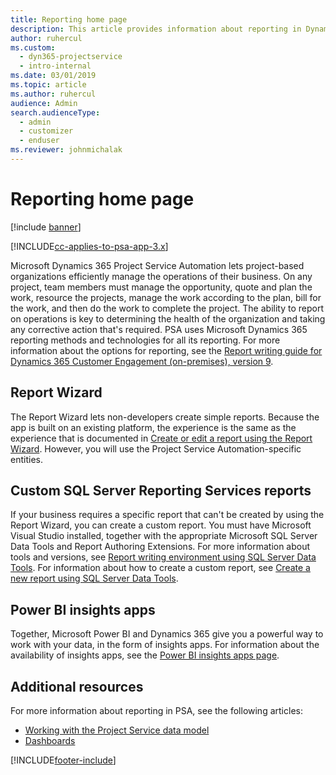 ```yaml
---
title: Reporting home page
description: This article provides information about reporting in Dynamics 365 Project Service Automation.
author: ruhercul
ms.custom: 
  - dyn365-projectservice
  - intro-internal
ms.date: 03/01/2019
ms.topic: article
ms.author: ruhercul
audience: Admin
search.audienceType: 
  - admin
  - customizer
  - enduser
ms.reviewer: johnmichalak
---
```


# Reporting home page

[!include [banner](../includes/psa-now-project-operations.md)]

[!INCLUDE[cc-applies-to-psa-app-3.x](../includes/cc-applies-to-psa-app-3x.md)]

Microsoft Dynamics 365 Project Service Automation lets project-based organizations efficiently manage the operations of their business. On any project, team members must manage the opportunity, quote and plan the work, resource the projects, manage the work according to the plan, bill for the work, and then do the work to complete the project. The ability to report on operations is key to determining the health of the organization and taking any corrective action that's required. PSA uses Microsoft Dynamics 365 reporting methods and technologies for all its reporting. For more information about the options for reporting, see the [Report writing guide for Dynamics 365 Customer Engagement (on-premises), version 9](/dynamics365/customerengagement/on-premises/analytics/reporting-analytics-with-dynamics-365).

## Report Wizard

The Report Wizard lets non-developers create simple reports. Because the app is built on an existing platform, the experience is the same as the experience that is documented in [Create or edit a report using the Report Wizard](/dynamics365/customerengagement/on-premises/basics/create-edit-copy-report-wizard). However, you will use the Project Service Automation-specific entities.

## Custom SQL Server Reporting Services reports

If your business requires a specific report that can't be created by using the Report Wizard, you can create a custom report. You must have Microsoft Visual Studio installed, together with the appropriate Microsoft SQL Server Data Tools and Report Authoring Extensions. For more information about tools and versions, see [Report writing environment using SQL Server Data Tools](/dynamics365/customerengagement/on-premises/analytics/report-writing-environment-using-sql-server-data-tools). For information about how to create a custom report, see [Create a new report using SQL Server Data Tools](/dynamics365/customerengagement/on-premises/analytics/create-a-new-report-using-sql-server-data-tools).

## Power BI insights apps

Together, Microsoft Power BI and Dynamics 365 give you a powerful way to work with your data, in the form of insights apps. For information about the availability of insights apps, see the [Power BI insights apps page](https://powerbi.microsoft.com/power-bi-insights-apps/).


## Additional resources
For more information about reporting in PSA, see the following articles:

- [Working with the Project Service data model](reports-working-project-service-data-model.md)
- [Dashboards](reports-dashboards.md)



[!INCLUDE[footer-include](../includes/footer-banner.md)]

